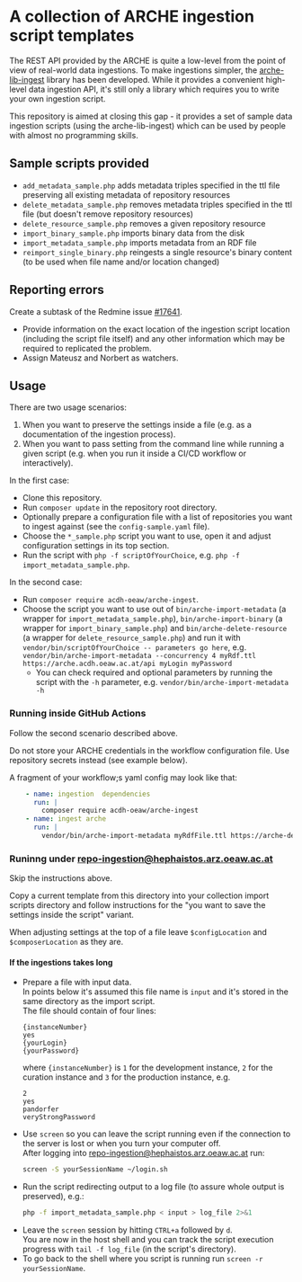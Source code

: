 # A collection of ARCHE ingestion script templates

The REST API provided by the ARCHE is quite a low-level from the point of view of real-world data ingestions.
To make ingestions simpler, the [arche-lib-ingest](https://github.com/acdh-oeaw/arche-lib-ingest) library has been developed.
While it provides a convenient high-level data ingestion API, it's still only a library which requires you to write your own ingestion script.

This repository is aimed at closing this gap - it provides a set of sample data ingestion scripts (using the arche-lib-ingest)
which can be used by people with almost no programming skills.

## Sample scripts provided

* `add_metadata_sample.php` adds metadata triples specified in the ttl file preserving all existing metadata of repository resources
* `delete_metadata_sample.php` removes metadata triples specified in the ttl file (but doesn't remove repository resources)
* `delete_resource_sample.php` removes a given repository resource
* `import_binary_sample.php` imports binary data from the disk
* `import_metadata_sample.php` imports metadata from an RDF file
* `reimport_single_binary.php` reingests a single resource's binary content (to be used when file name and/or location changed)

## Reporting errors

Create a subtask of the Redmine issue [#17641](https://redmine.acdh.oeaw.ac.at/issues/17641).

* Provide information on the exact location of the ingestion script location (including the script file itself) and any other information which may be required to replicated the problem.
* Assign Mateusz and Norbert as watchers.

## Usage

There are two usage scenarios:

1. When you want to preserve the settings inside a file (e.g. as a documentation of the ingestion process).
2. When you want to pass setting from the command line while running a given script (e.g. when you run it inside a CI/CD workflow or interactively).

In the first case:

* Clone this repository.
* Run `composer update` in the repository root directory.
* Optionally prepare a configuration file with a list of repositories you want to ingest against (see the `config-sample.yaml` file).
* Choose the `*_sample.php` script you want to use, open it and adjust configuration settings in its top section.
* Run the script with `php -f scriptOfYourChoice`, e.g. `php -f import_metadata_sample.php`.

In the second case:

* Run `composer require acdh-oeaw/arche-ingest`.
* Choose the script you want to use out of 
  `bin/arche-import-metadata` (a wrapper for `import_metadata_sample.php`), 
  `bin/arche-import-binary` (a wrapper for `import_binary_sample.php`) and
  `bin/arche-delete-resource` (a wrapper for `delete_resource_sample.php`)
  and run it with `vendor/bin/scriptOfYourChoice -- parameters go here`, e.g.
  `vendor/bin/arche-import-metadata --concurrency 4 myRdf.ttl https://arche.acdh.oeaw.ac.at/api myLogin myPassword`
  * You can check required and optional parameters by running the script with the `-h` parameter, e.g.
    `vendor/bin/arche-import-metadata -h`

### Running inside GitHub Actions

Follow the second scenario described above.

Do not store your ARCHE credentials in the workflow configuration file. Use repository secrets instead (see example below).

A fragment of your workflow;s yaml config may look like that:

```yaml
    - name: ingestion  dependencies
      run: |
        composer require acdh-oeaw/arche-ingest
    - name: ingest arche
      run: |
        vendor/bin/arche-import-metadata myRdfFile.ttl https://arche-dev.acdh-dev.oeaw.ac.at/api ${{secrets.ARCHE_LOGIN}} ${{secrets.ARCHE_PASSWORD}}
```

### Runinng under repo-ingestion@hephaistos.arz.oeaw.ac.at

Skip the instructions above.

Copy a current template from this directory into your collection import scripts directory
and follow instructions for the "you want to save the settings inside the script" variant.

When adjusting settings at the top of a file leave `$configLocation` and `$composerLocation` as they are.

#### If the ingestions takes long

* Prepare a file with input data.  
  In points below it's assumed this file name is `input` and it's stored in the same directory as the import script.  
  The file should contain of four lines:
  ```
  {instanceNumber}
  yes
  {yourLogin}
  {yourPassword}
  ```
  where `{instanceNumber}` is `1` for the development instance, `2` for the curation instance and `3` for the production instance, e.g.
  ```
  2
  yes
  pandorfer
  veryStrongPassword
  ```
* Use `screen` so you can leave the script running even if the connection to the server is lost or when you turn your computer off.  
  After logging into repo-ingestion@hephaistos.arz.oeaw.ac.at run:
  ```bash
  screen -S yourSessionName ~/login.sh
  ```
* Run the script redirecting output to a log file (to assure whole output is preserved), e.g.:
  ```bash
  php -f import_metadata_sample.php < input > log_file 2>&1
  ```
* Leave the `screen` session by hitting `CTRL+a` followed by `d`.  
  You are now in the host shell and you can track the script execution progress with `tail -f log_file` (in the script's directory).
* To go back to the shell where you script is running run `screen -r yourSessionName`.
